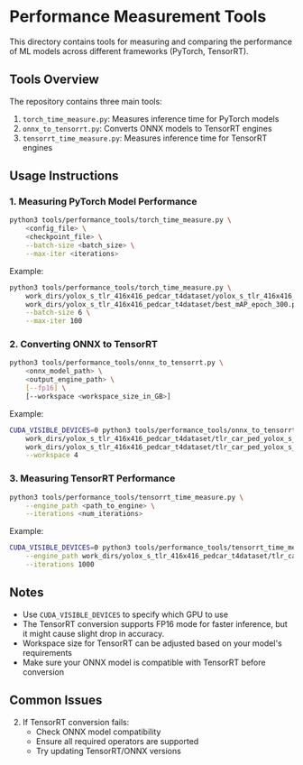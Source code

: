# Performance Measurement Tools

This directory contains tools for measuring and comparing the performance of ML models across different frameworks (PyTorch, TensorRT).


## Tools Overview

The repository contains three main tools:

1. `torch_time_measure.py`: Measures inference time for PyTorch models
2. `onnx_to_tensorrt.py`: Converts ONNX models to TensorRT engines
3. `tensorrt_time_measure.py`: Measures inference time for TensorRT engines

## Usage Instructions

### 1. Measuring PyTorch Model Performance

```bash
python3 tools/performance_tools/torch_time_measure.py \
    <config_file> \
    <checkpoint_file> \
    --batch-size <batch_size> \
    --max-iter <iterations>
```

Example:
```bash
python3 tools/performance_tools/torch_time_measure.py \
    work_dirs/yolox_s_tlr_416x416_pedcar_t4dataset/yolox_s_tlr_416x416_pedcar_t4dataset.py \
    work_dirs/yolox_s_tlr_416x416_pedcar_t4dataset/best_mAP_epoch_300.pth \
    --batch-size 6 \
    --max-iter 100
```

### 2. Converting ONNX to TensorRT

```bash
python3 tools/performance_tools/onnx_to_tensorrt.py \
    <onnx_model_path> \
    <output_engine_path> \
    [--fp16] \
    [--workspace <workspace_size_in_GB>]
```

Example:
```bash
CUDA_VISIBLE_DEVICES=0 python3 tools/performance_tools/onnx_to_tensorrt.py \
    work_dirs/yolox_s_tlr_416x416_pedcar_t4dataset/tlr_car_ped_yolox_s_batch_6.onnx \
    work_dirs/yolox_s_tlr_416x416_pedcar_t4dataset/tlr_car_ped_yolox_s_batch_6.engine \
    --workspace 4
```

### 3. Measuring TensorRT Performance

```bash
python3 tools/performance_tools/tensorrt_time_measure.py \
    --engine_path <path_to_engine> \
    --iterations <num_iterations>
```

Example:
```bash
CUDA_VISIBLE_DEVICES=0 python3 tools/performance_tools/tensorrt_time_measure.py \
    --engine_path work_dirs/yolox_s_tlr_416x416_pedcar_t4dataset/tlr_car_ped_yolox_s_batch_6.engine \
    --iterations 1000
```

## Notes

- Use `CUDA_VISIBLE_DEVICES` to specify which GPU to use
- The TensorRT conversion supports FP16 mode for faster inference, but it might cause slight drop in accuracy.
- Workspace size for TensorRT can be adjusted based on your model's requirements
- Make sure your ONNX model is compatible with TensorRT before conversion

## Common Issues

2. If TensorRT conversion fails:
   - Check ONNX model compatibility
   - Ensure all required operators are supported
   - Try updating TensorRT/ONNX versions

